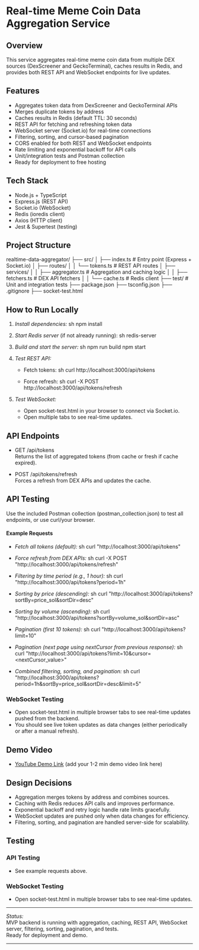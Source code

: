 # Real-time Meme Coin Data Aggregation Service

## Overview

This service aggregates real-time meme coin data from multiple DEX sources (DexScreener and GeckoTerminal), caches results in Redis, and provides both REST API and WebSocket endpoints for live updates.

## Features

- Aggregates token data from DexScreener and GeckoTerminal APIs
- Merges duplicate tokens by address
- Caches results in Redis (default TTL: 30 seconds)
- REST API for fetching and refreshing token data
- WebSocket server (Socket.io) for real-time connections
- Filtering, sorting, and cursor-based pagination
- CORS enabled for both REST and WebSocket endpoints
- Rate limiting and exponential backoff for API calls
- Unit/integration tests and Postman collection
- Ready for deployment to free hosting

## Tech Stack

- Node.js + TypeScript
- Express.js (REST API)
- Socket.io (WebSocket)
- Redis (ioredis client)
- Axios (HTTP client)
- Jest & Supertest (testing)

## Project Structure


realtime-data-aggregator/
├── src/
│   ├── index.ts              # Entry point (Express + Socket.io)
│   ├── routes/
│   │   └── tokens.ts         # REST API routes
│   ├── services/
│   │   ├── aggregator.ts     # Aggregation and caching logic
│   │   ├── fetchers.ts       # DEX API fetchers
│   │   └── cache.ts          # Redis client
├── test/                     # Unit and integration tests
├── package.json
├── tsconfig.json
├── .gitignore
├── socket-test.html


## How to Run Locally

1. *Install dependencies:*
   sh
   npm install
   

2. *Start Redis server* (if not already running):
   sh
   redis-server
   

3. *Build and start the server:*
   sh
   npm run build
   npm start
   

4. *Test REST API:*
   - Fetch tokens:
     sh
     curl http://localhost:3000/api/tokens
     
   - Force refresh:
     sh
     curl -X POST http://localhost:3000/api/tokens/refresh
     

5. *Test WebSocket:*
   - Open socket-test.html in your browser to connect via Socket.io.
   - Open multiple tabs to see real-time updates.

## API Endpoints

- GET /api/tokens  
  Returns the list of aggregated tokens (from cache or fresh if cache expired).

- POST /api/tokens/refresh  
  Forces a refresh from DEX APIs and updates the cache.

## API Testing

Use the included Postman collection (postman_collection.json) to test all endpoints, or use curl/your browser.

#### Example Requests

- *Fetch all tokens (default):*
  sh
  curl "http://localhost:3000/api/tokens"
  

- *Force refresh from DEX APIs:*
  sh
  curl -X POST "http://localhost:3000/api/tokens/refresh"
  

- *Filtering by time period (e.g., 1 hour):*
  sh
  curl "http://localhost:3000/api/tokens?period=1h"
  

- *Sorting by price (descending):*
  sh
  curl "http://localhost:3000/api/tokens?sortBy=price_sol&sortDir=desc"
  

- *Sorting by volume (ascending):*
  sh
  curl "http://localhost:3000/api/tokens?sortBy=volume_sol&sortDir=asc"
  

- *Pagination (first 10 tokens):*
  sh
  curl "http://localhost:3000/api/tokens?limit=10"
  

- *Pagination (next page using nextCursor from previous response):*
  sh
  curl "http://localhost:3000/api/tokens?limit=10&cursor=<nextCursor_value>"
  

- *Combined filtering, sorting, and pagination:*
  sh
  curl "http://localhost:3000/api/tokens?period=1h&sortBy=price_sol&sortDir=desc&limit=5"
  

### WebSocket Testing

- Open socket-test.html in multiple browser tabs to see real-time updates pushed from the backend.
- You should see live token updates as data changes (either periodically or after a manual refresh).

## Demo Video

- [YouTube Demo Link](#) (add your 1-2 min demo video link here)

## Design Decisions

- Aggregation merges tokens by address and combines sources.
- Caching with Redis reduces API calls and improves performance.
- Exponential backoff and retry logic handle rate limits gracefully.
- WebSocket updates are pushed only when data changes for efficiency.
- Filtering, sorting, and pagination are handled server-side for scalability.

## Testing
### API Testing
- See example requests above.

### WebSocket Testing
- Open socket-test.html in multiple browser tabs to see real-time updates.

---

*Status:*  
MVP backend is running with aggregation, caching, REST API, WebSocket server, filtering, sorting, pagination, and tests.  
Ready for deployment and demo.

---
